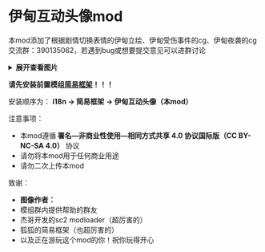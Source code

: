 <h1>伊甸互动头像mod</h1>

本mod添加了根据剧情切换表情的伊甸立绘、伊甸受伤事件的cg、伊甸夜袭的cg
<br>
交流群：390135062，若遇到bug或想要提交意见可以进群讨论

<details><summary><b>展开查看图片</b></summary>
 
![image](https://github.com/LooopSpiner/Eden-Visuals-Mod/blob/main/mdImages/01.png)
![image](https://github.com/LooopSpiner/Eden-Visuals-Mod/blob/main/mdImages/02.png)
![image](https://github.com/LooopSpiner/Eden-Visuals-Mod/blob/main/mdImages/03.png)
![image](https://github.com/LooopSpiner/Eden-Visuals-Mod/blob/main/mdImages/04.png)
![image](https://github.com/LooopSpiner/Eden-Visuals-Mod/blob/main/mdImages/05.png)

</details>

<b>请先安装前置模组[**简易框架**](https://github.com/emicoto/SCMLSimpleFramework)！！！</b>

安装顺序为：
<b>i18n → 简易框架 → 伊甸互动头像（本mod）</b>
<br>

注意事项：

* 本mod遵循<b> 署名—非商业性使用—相同方式共享 4.0 协议国际版（CC BY-NC-SA 4.0） </b>协议
* 请勿将本mod用于任何商业用途
* 请勿二次上传本mod

致谢：

* <b>图像作者：</b>
* 模组群内提供帮助的群友
* 杰哥开发的sc2 modloader（超厉害的）
* 狐狐的简易框架（也超厉害的）
* 以及正在游玩这个mod的你！祝你玩得开心
